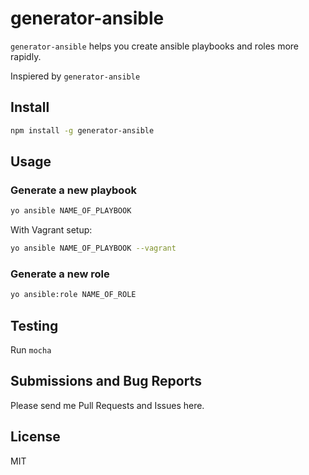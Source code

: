 generator-ansible
=================
`generator-ansible` helps you create ansible playbooks and roles more rapidly.

Inspiered by `generator-ansible`


## Install

```bash
npm install -g generator-ansible
```

## Usage

### Generate a new playbook

```bash
yo ansible NAME_OF_PLAYBOOK
```

With Vagrant setup:

```bash
yo ansible NAME_OF_PLAYBOOK --vagrant
```

### Generate a new role

```bash
yo ansible:role NAME_OF_ROLE
```

## Testing

Run `mocha`

## Submissions and Bug Reports
Please send me Pull Requests and Issues here.

## License

MIT
